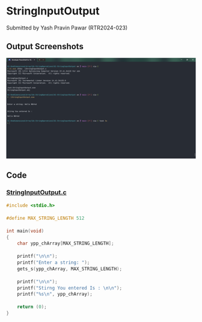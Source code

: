 # StringInputOutput

Submitted by Yash Pravin Pawar (RTR2024-023)

## Output Screenshots
![output.png](./02-Screenshots/output.png)

## Code
### [StringInputOutput.c](./01-Code/StringInputOutput.c)
```c
#include <stdio.h>

#define MAX_STRING_LENGTH 512

int main(void)
{
    char ypp_chArray[MAX_STRING_LENGTH];

    printf("\n\n");
    printf("Enter a string: ");
    gets_s(ypp_chArray, MAX_STRING_LENGTH);

    printf("\n\n");
    printf("Stirng You entered Is : \n\n");
    printf("%s\n", ypp_chArray);

    return (0);
}

```

